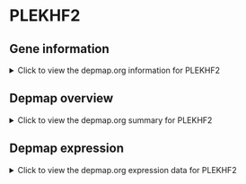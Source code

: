 <h1>PLEKHF2</h1>

<h2>Gene information</h2>
<details>
  <summary>Click to view the depmap.org information for PLEKHF2</summary>
  <iframe src="https://depmap.org/portal/gene/PLEKHF2?tab=about" style="border:none;width:100%;height:800px"></iframe>
</details>

<h2>Depmap overview</h2>
<details>
  <summary>Click to view the depmap.org summary for PLEKHF2</summary>
  <iframe src="https://depmap.org/portal/gene/PLEKHF2?tab=overview" style="border:none;width:100%;height:800px"></iframe>
</details>

<h2>Depmap expression</h2>
<details>
  <summary>Click to view the depmap.org expression data for PLEKHF2</summary>
  <iframe src="https://depmap.org/portal/gene/PLEKHF2?tab=characterization" style="border:none;width:100%;height:800px"></iframe>
</details>


<!--
<h2>Reactome Pathway diagram</h2>
PNAME
-->


